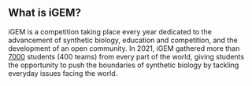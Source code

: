 ## What is iGEM?
iGEM is a competition taking place every year dedicated to the advancement of synthetic biology, education and competition, and the development of an open community. In 2021, iGEM gathered more than <ins>7000</ins> students (400 teams) from every part of the world, giving students the opportunity to push the boundaries of synthetic biology by tackling everyday issues facing the world.
